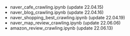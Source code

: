 
+ naver_cafe_crawling.ipynb (update 22.04.15)
+ naver_blog_crawling.ipynb (update 22.04.16)
+ naver_shopping_best_crawling.ipynb (update 22.04.19)
+ naver_map_review_crawling.ipynb (update 22.06.06)
+ amazon_review_crawling.ipynb (update 22.06.13)
